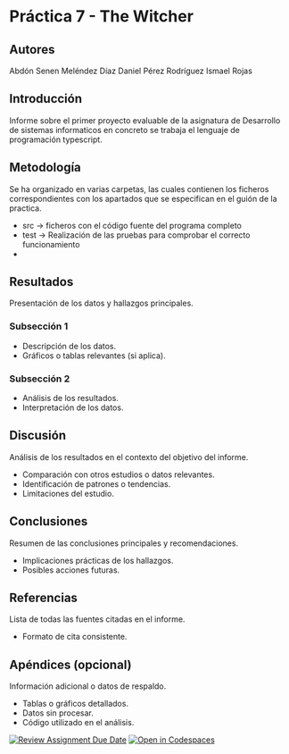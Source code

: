 # Práctica 7 - The Witcher

## Autores

Abdón Senen Meléndez Díaz 
Daniel Pérez Rodríguez
Ismael Rojas

## Introducción

Informe sobre el primer proyecto evaluable de la asignatura de Desarrollo de sistemas informaticos en concreto se trabaja el lenguaje de programación typescript.

## Metodología

Se ha organizado en varias carpetas, las cuales contienen los ficheros correspondientes con los apartados que se especifican en el guión de la practica.
* src -> ficheros con el código fuente del programa completo
* test -> Realización de las pruebas para comprobar el correcto funcionamiento
* 

## Resultados

Presentación de los datos y hallazgos principales.

### Subsección 1

* Descripción de los datos.
* Gráficos o tablas relevantes (si aplica).

### Subsección 2

* Análisis de los resultados.
* Interpretación de los datos.

## Discusión

Análisis de los resultados en el contexto del objetivo del informe.

* Comparación con otros estudios o datos relevantes.
* Identificación de patrones o tendencias.
* Limitaciones del estudio.

## Conclusiones

Resumen de las conclusiones principales y recomendaciones.

* Implicaciones prácticas de los hallazgos.
* Posibles acciones futuras.

## Referencias

Lista de todas las fuentes citadas en el informe.

* Formato de cita consistente.

## Apéndices (opcional)

Información adicional o datos de respaldo.

* Tablas o gráficos detallados.
* Datos sin procesar.
* Código utilizado en el análisis.


[![Review Assignment Due Date](https://classroom.github.com/assets/deadline-readme-button-22041afd0340ce965d47ae6ef1cefeee28c7c493a6346c4f15d667ab976d596c.svg)](https://classroom.github.com/a/nao75Rei)
[![Open in Codespaces](https://classroom.github.com/assets/launch-codespace-2972f46106e565e64193e422d61a12cf1da4916b45550586e14ef0a7c637dd04.svg)](https://classroom.github.com/open-in-codespaces?assignment_repo_id=18701086)
